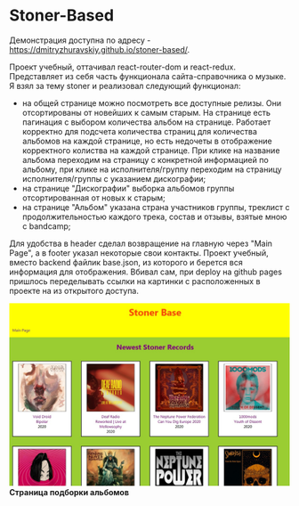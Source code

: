 # Stoner-Based

Демонстрация доступна по адресу - https://dmitryzhuravskiy.github.io/stoner-based/.

Проект учебный, оттачивал react-router-dom и react-redux. Представляет из себя часть функционала сайта-справочника о музыке. Я взял за тему stoner и реализовал следующий функционал:

- на общей странице можно посмотреть все доступные релизы. Они отсортированы от новейших к самым старым. На странице есть пагинация с выбором количества альбом на странице. Работает корректно для подсчета количества страниц для количества альбомов на каждой странице, но есть недочеты в отображение корректного колиства на каждой странице. При клике на название альбома переходим на страницу с конкретной информацией по альбому, при клике на исполнителя/группу переходим на страницу исполнителя/группы с указанием дискографии;
- на странице "Дискографии" выборка альбомов группы отсортированная от новых к старым;
- на странице "Альбом" указана страна участников группы, треклист с продолжительностью каждого трека, состав и отзывы, взятые мною с bandcamp;

Для удобства в header сделал возвращение на главную через "Main Page", а в footer указал некоторые свои контакты. Проект учебный, вместо backend файлик base.json, из которого и берется вся информация для отображения. Вбивал сам, при deploy на github pages пришлось переделывать ссылки на картинки с расположенных в проекте на из открытого доступа.


<img src="https://github.com/DmitryZhuravskiy/stoner-based/raw/main/public/images/stoner-based--1.jpg "/>
<b>Страница подборки альбомов</b>
<br /><br /><br /><br /><br />
